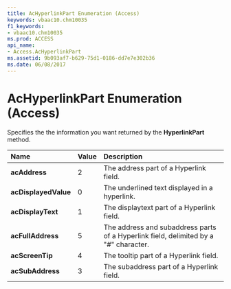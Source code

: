 ```yaml
---
title: AcHyperlinkPart Enumeration (Access)
keywords: vbaac10.chm10035
f1_keywords:
- vbaac10.chm10035
ms.prod: ACCESS
api_name:
- Access.AcHyperlinkPart
ms.assetid: 9b093af7-b629-75d1-0186-dd7e7e302b36
ms.date: 06/08/2017
---
```



# AcHyperlinkPart Enumeration (Access)

Specifies the the information you want returned by the  **HyperlinkPart** method.



|**Name**|**Value**|**Description**|
|:-----|:-----|:-----|
|**acAddress**|2|The address part of a Hyperlink field.|
|**acDisplayedValue**|0|The underlined text displayed in a hyperlink.|
|**acDisplayText**|1|The displaytext part of a Hyperlink field.|
|**acFullAddress**|5|The address and subaddress parts of a Hyperlink field, delimited by a "#" character.|
|**acScreenTip**|4|The tooltip part of a Hyperlink field.|
|**acSubAddress**|3|The subaddress part of a Hyperlink field.|

